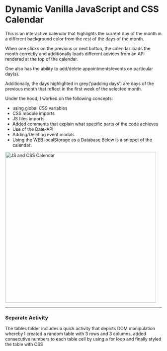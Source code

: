 # Dynamic Vanilla JavaScript and CSS Calendar
This is an interactive calendar that highlights the current day of the month in a different background color from the rest of the days of the month.

When one clicks on the previous or next button, the calendar loads the month correctly and additionally loads different advices from an API rendered at the top of the calendar. 

One also has the ability to add/delete appointments/events on particular day(s). 

Additionally, the days highlighted in grey('padding days') are days of the previous month that reflect in the first week of the selected month.

Under the hood, I worked on the following concepts:

* using global CSS variables
* CSS module imports
* JS files imports
* Added comments that explain what specific parts of the code achieves
* Use of the Date-API
* Adding/Deleting event modals
* Using the WEB localStorage as a Database
Below is a snippet of the calendar:

<img width="485" alt="JS and CSS Calendar" src="https://user-images.githubusercontent.com/83452606/181231551-00f07aac-e7d3-4486-bed6-53d135621e6c.png">

---

### Separate Activity
The tables folder includes a quick activity that depicts DOM manipulation whereby I created a random table with 3 rows and 3 columns, added consecutive numbers to each table cell by using a for loop and finally styled the table with CSS
